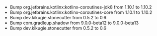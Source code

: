 - Bump org.jetbrains.kotlinx:kotlinx-coroutines-jdk8 from 1.10.1 to 1.10.2
- Bump org.jetbrains.kotlinx:kotlinx-coroutines-core from 1.10.1 to 1.10.2
- Bump dev.kikugie.stonecutter from 0.5.2 to 0.6
- Bump com.gradleup.shadow from 9.0.0-beta12 to 9.0.0-beta13
- Bump dev.kikugie.stonecutter from 0.5.2 to 0.6
